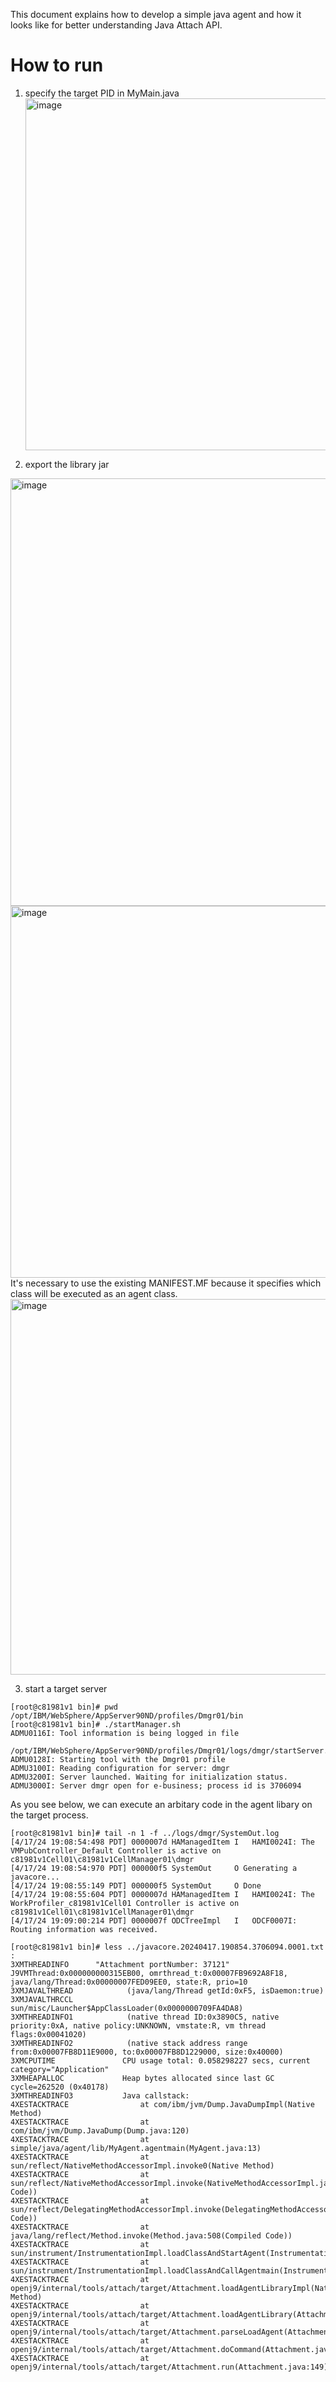 This document explains how to develop a simple java agent and how it looks like for better understanding Java Attach API.   

# How to run
1. specify the target PID in MyMain.java
   <img width="563" alt="image" src="https://github.com/e30532/SimpleApps/assets/22098113/e2e727aa-4119-43d8-bb2b-3e365091f4d7">

2. export the library jar
<img width="684" alt="image" src="https://github.com/e30532/SimpleApps/assets/22098113/28fedffb-4edd-46c0-868d-42d0dbdc1ac6">
<img width="595" alt="image" src="https://github.com/e30532/SimpleApps/assets/22098113/600b4fca-cde2-4076-a2db-f8c557aca4f5">
It's necessary to use the existing MANIFEST.MF because it specifies which class will be executed as an agent class.  
<img width="601" alt="image" src="https://github.com/e30532/SimpleApps/assets/22098113/c39846db-8a57-4411-902e-e8bfb1ac917a">

3. start a target server
```
[root@c81981v1 bin]# pwd
/opt/IBM/WebSphere/AppServer90ND/profiles/Dmgr01/bin
[root@c81981v1 bin]# ./startManager.sh 
ADMU0116I: Tool information is being logged in file
           /opt/IBM/WebSphere/AppServer90ND/profiles/Dmgr01/logs/dmgr/startServer.log
ADMU0128I: Starting tool with the Dmgr01 profile
ADMU3100I: Reading configuration for server: dmgr
ADMU3200I: Server launched. Waiting for initialization status.
ADMU3000I: Server dmgr open for e-business; process id is 3706094
```

As you see below, we can execute an arbitary code in the agent libary on the target process. 
```
[root@c81981v1 bin]# tail -n 1 -f ../logs/dmgr/SystemOut.log
[4/17/24 19:08:54:498 PDT] 0000007d HAManagedItem I   HAMI0024I: The VMPubController_Default Controller is active on c81981v1Cell01\c81981v1CellManager01\dmgr
[4/17/24 19:08:54:970 PDT] 000000f5 SystemOut     O Generating a javacore...
[4/17/24 19:08:55:149 PDT] 000000f5 SystemOut     O Done
[4/17/24 19:08:55:604 PDT] 0000007d HAManagedItem I   HAMI0024I: The WorkProfiler_c81981v1Cell01 Controller is active on c81981v1Cell01\c81981v1CellManager01\dmgr
[4/17/24 19:09:00:214 PDT] 0000007f ODCTreeImpl   I   ODCF0007I: Routing information was received. 
```

```
[root@c81981v1 bin]# less ../javacore.20240417.190854.3706094.0001.txt 
:
3XMTHREADINFO      "Attachment portNumber: 37121" J9VMThread:0x000000000315EB00, omrthread_t:0x00007FB9692A8F18, java/lang/Thread:0x00000007FED09EE0, state:R, prio=10
3XMJAVALTHREAD            (java/lang/Thread getId:0xF5, isDaemon:true)
3XMJAVALTHRCCL            sun/misc/Launcher$AppClassLoader(0x0000000709FA4DA8)
3XMTHREADINFO1            (native thread ID:0x3890C5, native priority:0xA, native policy:UNKNOWN, vmstate:R, vm thread flags:0x00041020)
3XMTHREADINFO2            (native stack address range from:0x00007FB8D11E9000, to:0x00007FB8D1229000, size:0x40000)
3XMCPUTIME               CPU usage total: 0.058298227 secs, current category="Application"
3XMHEAPALLOC             Heap bytes allocated since last GC cycle=262520 (0x40178)
3XMTHREADINFO3           Java callstack:
4XESTACKTRACE                at com/ibm/jvm/Dump.JavaDumpImpl(Native Method)
4XESTACKTRACE                at com/ibm/jvm/Dump.JavaDump(Dump.java:120)
4XESTACKTRACE                at simple/java/agent/lib/MyAgent.agentmain(MyAgent.java:13)
4XESTACKTRACE                at sun/reflect/NativeMethodAccessorImpl.invoke0(Native Method)
4XESTACKTRACE                at sun/reflect/NativeMethodAccessorImpl.invoke(NativeMethodAccessorImpl.java:90(Compiled Code))
4XESTACKTRACE                at sun/reflect/DelegatingMethodAccessorImpl.invoke(DelegatingMethodAccessorImpl.java:55(Compiled Code))
4XESTACKTRACE                at java/lang/reflect/Method.invoke(Method.java:508(Compiled Code))
4XESTACKTRACE                at sun/instrument/InstrumentationImpl.loadClassAndStartAgent(InstrumentationImpl.java:408)
4XESTACKTRACE                at sun/instrument/InstrumentationImpl.loadClassAndCallAgentmain(InstrumentationImpl.java:433)
4XESTACKTRACE                at openj9/internal/tools/attach/target/Attachment.loadAgentLibraryImpl(Native Method)
4XESTACKTRACE                at openj9/internal/tools/attach/target/Attachment.loadAgentLibrary(Attachment.java:345)
4XESTACKTRACE                at openj9/internal/tools/attach/target/Attachment.parseLoadAgent(Attachment.java:323)
4XESTACKTRACE                at openj9/internal/tools/attach/target/Attachment.doCommand(Attachment.java:189)
4XESTACKTRACE                at openj9/internal/tools/attach/target/Attachment.run(Attachment.java:149)
```
